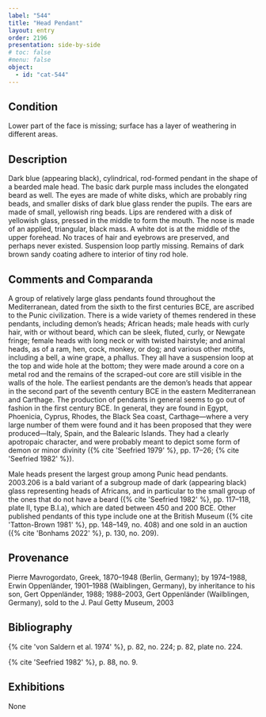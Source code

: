 ```yaml
---
label: "544"
title: "Head Pendant"
layout: entry
order: 2196
presentation: side-by-side
# toc: false
#menu: false 
object:
  - id: "cat-544"
---
```


## Condition

Lower part of the face is missing; surface has a layer of weathering in different areas.

## Description

Dark blue (appearing black), cylindrical, rod-formed pendant in the shape of a bearded male head. The basic dark purple mass includes the elongated beard as well. The eyes are made of white disks, which are probably ring beads, and smaller disks of dark blue glass render the pupils. The ears are made of small, yellowish ring beads. Lips are rendered with a disk of yellowish glass, pressed in the middle to form the mouth. The nose is made of an applied, triangular, black mass. A white dot is at the middle of the upper forehead. No traces of hair and eyebrows are preserved, and perhaps never existed. Suspension loop partly missing. Remains of dark brown sandy coating adhere to interior of tiny rod hole.

## Comments and Comparanda

A group of relatively large glass pendants found throughout the Mediterranean, dated from the sixth to the first centuries BCE, are ascribed to the Punic civilization. There is a wide variety of themes rendered in these pendants, including demon’s heads; African heads; male heads with curly hair, with or without beard, which can be sleek, fluted, curly, or Newgate fringe; female heads with long neck or with twisted hairstyle; and animal heads, as of a ram, hen, cock, monkey, or dog; and various other motifs, including a bell, a wine grape, a phallus. They all have a suspension loop at the top and wide hole at the bottom; they were made around a core on a metal rod and the remains of the scraped-out core are still visible in the walls of the hole. The earliest pendants are the demon’s heads that appear in the second part of the seventh century BCE in the eastern Mediterranean and Carthage. The production of pendants in general seems to go out of fashion in the first century BCE. In general, they are found in Egypt, Phoenicia, Cyprus, Rhodes, the Black Sea coast, Carthage—where a very large number of them were found and it has been proposed that they were produced—Italy, Spain, and the Balearic Islands. They had a clearly apotropaic character, and were probably meant to depict some form of demon or minor divinity ({% cite 'Seefried 1979' %}, pp. 17–26; {% cite 'Seefried 1982' %}).

Male heads present the largest group among Punic head pendants. 2003.206 is a bald variant of a subgroup made of dark (appearing black) glass representing heads of Africans, and in particular to the small group of the ones that do not have a beard ({% cite 'Seefried 1982' %}, pp. 117–118, plate II, type B.I.a), which are dated between 450 and 200 BCE. Other published pendants of this type include one at the British Museum ({% cite 'Tatton-Brown 1981' %}, pp. 148–149, no. 408) and one sold in an auction ({% cite 'Bonhams 2022' %}, p. 130, no. 209).

## Provenance

Pierre Mavrogordato, Greek, 1870–1948 (Berlin, Germany); by 1974–1988, Erwin Oppenländer, 1901–1988 (Waiblingen, Germany), by inheritance to his son, Gert Oppenländer, 1988; 1988–2003, Gert Oppenländer (Wailblingen, Germany), sold to the J. Paul Getty Museum, 2003

## Bibliography

{% cite 'von Saldern et al. 1974' %}, p. 82, no. 224; p. 82, plate no. 224.

{% cite 'Seefried 1982' %}, p. 88, no. 9.

## Exhibitions

None